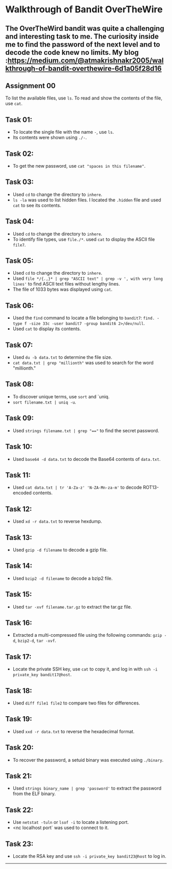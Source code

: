 # Walkthrough of Bandit OverTheWire

The OverTheWird bandit was quite a challenging and interesting task to me. The curiosity inside me to find the password of the next level and to decode the code knew no limits.
My blog :https://medium.com/@atmakrishnakr2005/walkthrough-of-bandit-overthewire-6d1a05f28d16
---

## Assignment 00
To list the available files, use `ls`.
To read and show the contents of the file, use `cat`.

## Task 01: 
-  To locate the single file with the name `-`, use `ls`.
-  Its contents were shown using `./-`.

## Task 02: 
-  To get the new password, use `cat "spaces in this filename"`.

## Task 03: 
-  Used `cd` to change the directory to `inhere`.
- `ls -la` was used to list hidden files. I located the `.hidden` file and used `cat` to see its contents.

## Task 04: 
-  Used `cd` to change the directory to `inhere`.
-  To identify file types, use `file./*`. used `cat` to display the ASCII file `file7`.

## Task 05: 
-  Used `cd` to change the directory to `inhere`.
-  Used `file */{.,}* | grep "ASCII text" | grep -v ', with very long lines'` to find ASCII text files without lengthy lines.  
-  The file of 1033 bytes was displayed using `cat`.

## Task 06: 
-  Used the `find` command to locate a file belonging to `bandit7`: `find. -type f -size 33c -user bandit7 -group bandit6 2>/dev/null`.  
-  Used `cat` to display its contents.

## Task 07: 
-  Used `du -b data.txt` to determine the file size.
-  `cat data.txt | grep "millionth"` was used to search for the word "millionth."

## Task 08: 
-  To discover unique terms, use `sort` and `uniq.
-  `sort filename.txt | uniq -u`.

## Task 09: 
-  Used `strings filename.txt | grep "=="` to find the secret password.

## Task 10: 
-  Used `base64 -d data.txt` to decode the Base64 contents of `data.txt`.

## Task 11: 
-  Used `cat data.txt | tr 'A-Za-z' 'N-ZA-Mn-za-m'` to decode ROT13-encoded contents.

## Task 12: 
-  Used `xd -r data.txt` to reverse hexdump.

## Task 13: 
-  Used `gzip -d filename` to decode a gzip file.

## Task 14: 
-  Used `bzip2 -d filename` to decode a bzip2 file.

## Task 15: 
-  Used `tar -xvf filename.tar.gz` to extract the tar.gz file.

## Task 16: 
-  Extracted a multi-compressed file using the following commands: `gzip -d`, `bzip2-d`, `tar -xvf`.

## Task 17: 
-  Locate the private SSH key, use `cat` to copy it, and log in with `ssh -i private_key bandit17@host`.

## Task 18: 
-  Used `diff file1 file2` to compare two files for differences.

## Task 19: 
-  Used `xxd -r data.txt` to reverse the hexadecimal format.

## Task 20: 
-  To recover the password, a setuid binary was executed using `./binary`.

## Task 21: 
-  Used `strings binary_name | grep 'password'` to extract the password from the ELF binary.

## Task 22: 
-  Use `netstat -tuln` or `lsof -i` to locate a listening port.
- <nc localhost port` was used to connect to it.

## Task 23: 
-  Locate the RSA key and use `ssh -i private_key bandit23@host` to log in.

---
